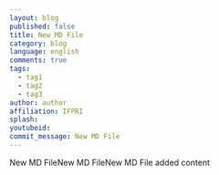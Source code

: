 ```yaml
---
layout: blog
published: false
title: New MD File
category: blog
language: english
comments: true
tags: 
  - tag1
  - tag2
  - tag3
author: author
affiliation: IFPRI
splash: 
youtubeid: 
commit_message: New MD File
---
```

New MD FileNew MD FileNew MD File added content